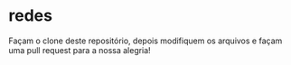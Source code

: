 # redes

Façam o clone deste repositório, depois modifiquem os arquivos e façam uma pull request para a nossa alegria!
